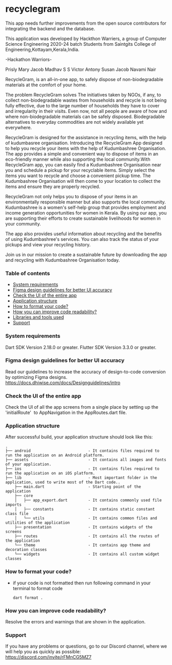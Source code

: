 
# recyclegram

This app needs further improvements from the open source contributors for integrating the backend and the database.

This application was developed by Hackthon Warriers, a group of Computer Science Engineering 2020-24 batch Students from Saintgits College of Engineering,Kottayam,Kerala,India.

-Hackathon Warriors-

Prisly Mary Jacob
Madhav S S
Victor Antony
Susan Jacob
Navami Nair

RecycleGram, is an all-in-one app, to safely dispose of non-biodegradable materials at the comfort of your home.

The problem RecycleGram solves
The initiatives taken by NGOs, if any, to collect non-biodegradable wastes from households and recycle is not being fully effective, due to the large number of households they have to cover and irregularity in their visits.
Even now, not all people are aware of how and where non-biodegradable materials can be safely disposed.
Biodegradable alternatives to everyday commodities are not widely available yet everywhere.


RecycleGram is designed for the assistance in recycling items, with the help of kudumbasree organisation. Introducing the RecycleGram App designed to help you recycle your items with the help of Kudumbashree Organisation. The app provides a simple and convenient way to dispose of items in an eco-friendly manner while also supporting the local community.With RecycleGram app, you can easily find a Kudumbashree Organisation near you and schedule a pickup for your recyclable items. Simply select the items you want to recycle and choose a convenient pickup time. The Kudumbashree Organisation will then come to your location to collect the items and ensure they are properly recycled.

RecycleGram not only helps you to dispose of your items in an environmentally responsible manner but also supports the local community. Kudumbashree is a women's self-help group that provides employment and income generation opportunities for women in Kerala. By using our app, you are supporting their efforts to create sustainable livelihoods for women in your community.

The app also provides useful information about recycling and the benefits of using Kudumbashree's services. You can also track the status of your pickups and view your recycling history.

Join us in our mission to create a sustainable future by downloading the app and recycling with Kudumbashree Organisation today.
### Table of contents
- [System requirements](#system-requirements)
- [Figma design guidelines for better UI accuracy](#figma-design-guideline-for-better-accuracy)
- [Check the UI of the entire app](#app-navigations)
- [Application structure](#project-structure)
- [How to format your code?](#how-you-can-do-code-formatting)
- [How you can improve code readability?](#how-you-can-improve-the-readability-of-code)
- [Libraries and tools used](#libraries-and-tools-used)
- [Support](#support)

### System requirements

Dart SDK Version 2.18.0 or greater.
Flutter SDK Version 3.3.0 or greater.

### Figma design guidelines for better UI accuracy

Read our guidelines to increase the accuracy of design-to-code conversion by optimizing Figma designs.
https://docs.dhiwise.com/docs/Designguidelines/intro

### Check the UI of the entire app

Check the UI of all the app screens from a single place by setting up the 'initialRoute'  to AppNavigation in the AppRoutes.dart file.

### Application structure
After successful build, your application structure should look like this:
                    
```
.
├── android                         - It contains files required to run the application on an Android platform.
├── assets                          - It contains all images and fonts of your application.
├── ios                             - It contains files required to run the application on an iOS platform.
├── lib                             - Most important folder in the application, used to write most of the Dart code..
    ├── main.dart                   - Starting point of the application
    ├── core
    │   ├── app_export.dart         - It contains commonly used file imports
    │   ├── constants               - It contains static constant class file
    │   └── utils                   - It contains common files and utilities of the application
    ├── presentation                - It contains widgets of the screens
    ├── routes                      - It contains all the routes of the application
    └── theme                       - It contains app theme and decoration classes
    └── widgets                     - It contains all custom widget classes
```
### How to format your code?

- if your code is not formatted then run following command in your terminal to format code
  ```
  dart format .
  ```

### How you can improve code readability?

Resolve the errors and warnings that are shown in the application.

### Support

If you have any problems or questions, go to our Discord channel, where we will help you as quickly as possible: https://discord.com/invite/rFMnCG5MZ7
